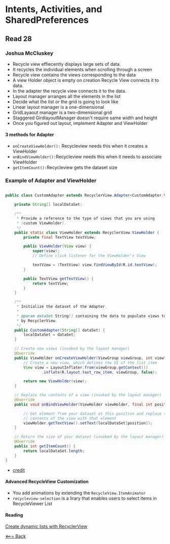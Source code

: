 # Intents, Activities, and SharedPreferences

## Read 28

### Joshua McCluskey


- Recycle view effiecently displays large sets of data.
- It recycles the individual elements when scrolling through a screen
- Recycle view contains the views corresponding to the data
- A view Holder object is empty on creation Recycle View connects it to data.
- In the adapter the recycle view connects it to the data.
- Layout manager arranges all the elements in the list
- Decide what the list or the grid is going to look like
- Linear layout manager is  a one-dimensional
- GridLayaout manager is a two-dimensional grid
- Staggered GirdlayoutManager doesn't require same width and height
- Once you figured out layout, implement Adapter and ViewHolder

#### 3 methods for Adapter
- `onCreateViewHolder():` Recycleview needs this when it creates a ViewHolder
- `onBindViewHolder():`Recycleview needs this when it needs to associate ViewHolder
- `getItemCount():`Recycleview gets the dataset size

### Example of Adapter and ViewHolder

````Java

public class CustomAdapter extends RecyclerView.Adapter<CustomAdapter.ViewHolder> {

    private String[] localDataSet;

    /**
     * Provide a reference to the type of views that you are using
     * (custom ViewHolder).
     */
    public static class ViewHolder extends RecyclerView.ViewHolder {
        private final TextView textView;

        public ViewHolder(View view) {
            super(view);
            // Define click listener for the ViewHolder's View

            textView = (TextView) view.findViewById(R.id.textView);
        }

        public TextView getTextView() {
            return textView;
        }
    }

    /**
     * Initialize the dataset of the Adapter.
     *
     * @param dataSet String[] containing the data to populate views to be used
     * by RecyclerView.
     */
    public CustomAdapter(String[] dataSet) {
        localDataSet = dataSet;
    }

    // Create new views (invoked by the layout manager)
    @Override
    public ViewHolder onCreateViewHolder(ViewGroup viewGroup, int viewType) {
        // Create a new view, which defines the UI of the list item
        View view = LayoutInflater.from(viewGroup.getContext())
                .inflate(R.layout.text_row_item, viewGroup, false);

        return new ViewHolder(view);
    }

    // Replace the contents of a view (invoked by the layout manager)
    @Override
    public void onBindViewHolder(ViewHolder viewHolder, final int position) {

        // Get element from your dataset at this position and replace the
        // contents of the view with that element
        viewHolder.getTextView().setText(localDataSet[position]);
    }

    // Return the size of your dataset (invoked by the layout manager)
    @Override
    public int getItemCount() {
        return localDataSet.length;
    }
}

````
- [credit](https://developer.android.com/guide/topics/ui/layout/recyclerview#java)

#### Advanced RecycleView Customization 

- You add animations by extending the `RecycleView.ItemAnimator`
- `recycleview-selection` is a lirary that enables users to select items in RecycleViewer List


#### Reading

[Create dynamic lists with RecyclerView](https://developer.android.com/guide/topics/ui/layout/recyclerview#java)


[<=== Back](../README.md)